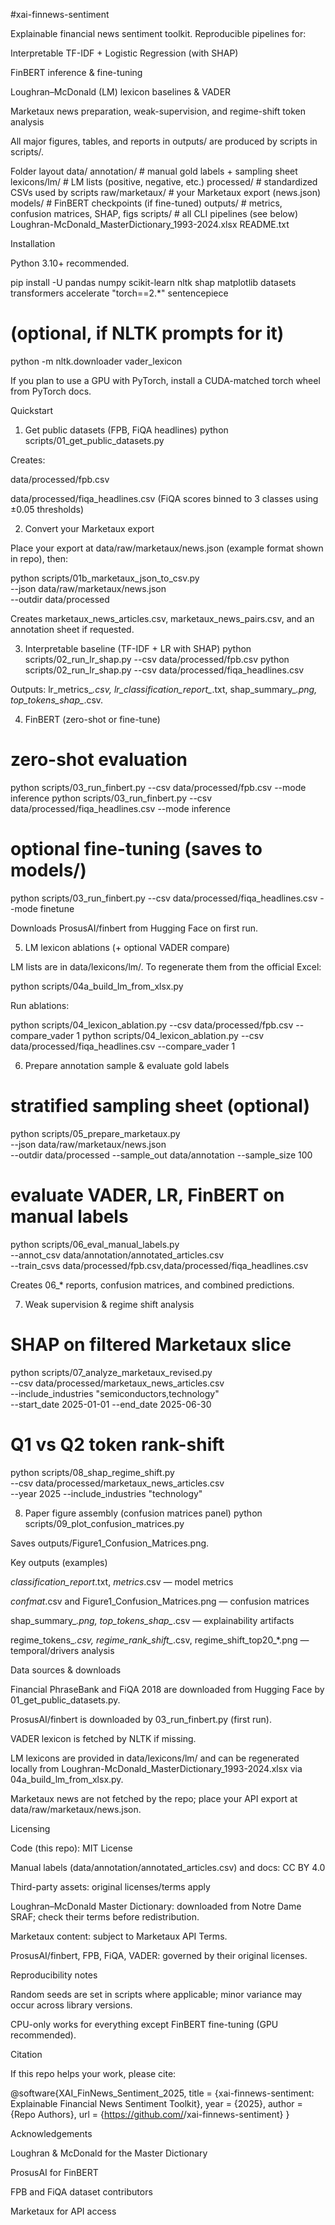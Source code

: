 #xai-finnews-sentiment

Explainable financial news sentiment toolkit. Reproducible pipelines for:

Interpretable TF-IDF + Logistic Regression (with SHAP)

FinBERT inference & fine-tuning

Loughran–McDonald (LM) lexicon baselines & VADER

Marketaux news preparation, weak-supervision, and regime-shift token analysis

All major figures, tables, and reports in outputs/ are produced by scripts in scripts/.

Folder layout
data/
  annotation/            # manual gold labels + sampling sheet
  lexicons/lm/           # LM lists (positive, negative, etc.)
  processed/             # standardized CSVs used by scripts
  raw/marketaux/         # your Marketaux export (news.json)
models/                  # FinBERT checkpoints (if fine-tuned)
outputs/                 # metrics, confusion matrices, SHAP, figs
scripts/                 # all CLI pipelines (see below)
Loughran-McDonald_MasterDictionary_1993-2024.xlsx
README.txt

Installation

Python 3.10+ recommended.

pip install -U pandas numpy scikit-learn nltk shap matplotlib datasets transformers accelerate "torch==2.*" sentencepiece
# (optional, if NLTK prompts for it)
python -m nltk.downloader vader_lexicon


If you plan to use a GPU with PyTorch, install a CUDA-matched torch wheel from PyTorch docs.

Quickstart
1) Get public datasets (FPB, FiQA headlines)
python scripts/01_get_public_datasets.py


Creates:

data/processed/fpb.csv

data/processed/fiqa_headlines.csv (FiQA scores binned to 3 classes using ±0.05 thresholds)

2) Convert your Marketaux export

Place your export at data/raw/marketaux/news.json (example format shown in repo), then:

python scripts/01b_marketaux_json_to_csv.py \
  --json data/raw/marketaux/news.json \
  --outdir data/processed


Creates marketaux_news_articles.csv, marketaux_news_pairs.csv, and an annotation sheet if requested.

3) Interpretable baseline (TF-IDF + LR with SHAP)
python scripts/02_run_lr_shap.py --csv data/processed/fpb.csv
python scripts/02_run_lr_shap.py --csv data/processed/fiqa_headlines.csv


Outputs: lr_metrics_*.csv, lr_classification_report_*.txt, shap_summary_*.png, top_tokens_shap_*.csv.

4) FinBERT (zero-shot or fine-tune)
# zero-shot evaluation
python scripts/03_run_finbert.py --csv data/processed/fpb.csv --mode inference
python scripts/03_run_finbert.py --csv data/processed/fiqa_headlines.csv --mode inference

# optional fine-tuning (saves to models/)
python scripts/03_run_finbert.py --csv data/processed/fiqa_headlines.csv --mode finetune


Downloads ProsusAI/finbert from Hugging Face on first run.

5) LM lexicon ablations (+ optional VADER compare)

LM lists are in data/lexicons/lm/. To regenerate them from the official Excel:

python scripts/04a_build_lm_from_xlsx.py


Run ablations:

python scripts/04_lexicon_ablation.py --csv data/processed/fpb.csv --compare_vader 1
python scripts/04_lexicon_ablation.py --csv data/processed/fiqa_headlines.csv --compare_vader 1

6) Prepare annotation sample & evaluate gold labels
# stratified sampling sheet (optional)
python scripts/05_prepare_marketaux.py \
  --json data/raw/marketaux/news.json \
  --outdir data/processed --sample_out data/annotation --sample_size 100

# evaluate VADER, LR, FinBERT on manual labels
python scripts/06_eval_manual_labels.py \
  --annot_csv data/annotation/annotated_articles.csv \
  --train_csvs data/processed/fpb.csv,data/processed/fiqa_headlines.csv


Creates 06_* reports, confusion matrices, and combined predictions.

7) Weak supervision & regime shift analysis
# SHAP on filtered Marketaux slice
python scripts/07_analyze_marketaux_revised.py \
  --csv data/processed/marketaux_news_articles.csv \
  --include_industries "semiconductors,technology" \
  --start_date 2025-01-01 --end_date 2025-06-30

# Q1 vs Q2 token rank-shift
python scripts/08_shap_regime_shift.py \
  --csv data/processed/marketaux_news_articles.csv \
  --year 2025 --include_industries "technology"

8) Paper figure assembly (confusion matrices panel)
python scripts/09_plot_confusion_matrices.py


Saves outputs/Figure1_Confusion_Matrices.png.

Key outputs (examples)

*classification_report*.txt, *metrics*.csv — model metrics

*confmat*.csv and Figure1_Confusion_Matrices.png — confusion matrices

shap_summary_*.png, top_tokens_shap_*.csv — explainability artifacts

regime_tokens_*.csv, regime_rank_shift_*.csv, regime_shift_top20_*.png — temporal/drivers analysis

Data sources & downloads

Financial PhraseBank and FiQA 2018 are downloaded from Hugging Face by 01_get_public_datasets.py.

ProsusAI/finbert is downloaded by 03_run_finbert.py (first run).

VADER lexicon is fetched by NLTK if missing.

LM lexicons are provided in data/lexicons/lm/ and can be regenerated locally from Loughran-McDonald_MasterDictionary_1993-2024.xlsx via 04a_build_lm_from_xlsx.py.

Marketaux news are not fetched by the repo; place your API export at data/raw/marketaux/news.json.

Licensing

Code (this repo): MIT License

Manual labels (data/annotation/annotated_articles.csv) and docs: CC BY 4.0

Third-party assets: original licenses/terms apply

Loughran–McDonald Master Dictionary: downloaded from Notre Dame SRAF; check their terms before redistribution.

Marketaux content: subject to Marketaux API Terms.

ProsusAI/finbert, FPB, FiQA, VADER: governed by their original licenses.

Reproducibility notes

Random seeds are set in scripts where applicable; minor variance may occur across library versions.

CPU-only works for everything except FinBERT fine-tuning (GPU recommended).

Citation

If this repo helps your work, please cite:

@software{XAI_FinNews_Sentiment_2025,
  title  = {xai-finnews-sentiment: Explainable Financial News Sentiment Toolkit},
  year   = {2025},
  author = {Repo Authors},
  url    = {https://github.com/<your-org>/xai-finnews-sentiment}
}

Acknowledgements

Loughran & McDonald for the Master Dictionary

ProsusAI for FinBERT

FPB and FiQA dataset contributors

Marketaux for API access
